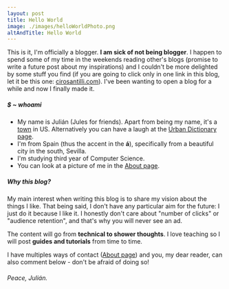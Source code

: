 ```yaml
---
layout: post
title: Hello World
image: ./images/helloWorldPhoto.png
altAndTitle: Hello World
---
```


This is it, I'm officially a blogger. **I am sick of not being blogger**. I happen to spend some of my time in the weekends reading other's blogs (promise to write a future post about my inspirations) and I couldn't be more delighted by some stuff you find (if you are going to click only in one link in this blog, let it be this one: [cirosantilli.com](https://cirosantilli.com/)). I've been wanting to open a blog for a while and now I finally made it.

##### $ ~ whoami

-   My name is Julián (Jules for friends). Apart from being my name, it's a [town](https://en.wikipedia.org/wiki/Julian,_California) in US. Alternatively you can have a laugh at the [Urban Dictionary page](https://www.urbandictionary.com/define.php?term=Julian).
-   I'm from Spain (thus the accent in the **á**), specifically from a beautiful city in the south, Sevilla.
-   I'm studying third year of Computer Science.
-   You can look at a picture of me in the [About page](https://juliangr.github.io/about/).

##### Why this blog?

My main interest when writing this blog is to share my vision about the things I like. That being said, I don't have any particular aim for the future: I just do it because I like it. I honestly don't care about "number of clicks" or "audience retention", and that's why you will never see an ad.

The content will go from **technical to shower thoughts**. I love teaching so I will post **guides and tutorials** from time to time.

I have multiples ways of contact ([About page](https://juliangr.github.io/about/)) and you, my dear reader, can also comment below - don't be afraid of doing so!

###### _Peace, Julián._

